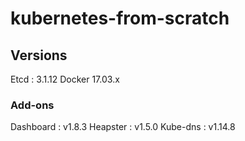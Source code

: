 # kubernetes-from-scratch

## Versions
Etcd : 3.1.12
Docker 17.03.x

### Add-ons

Dashboard : v1.8.3
Heapster : v1.5.0
Kube-dns : v1.14.8
